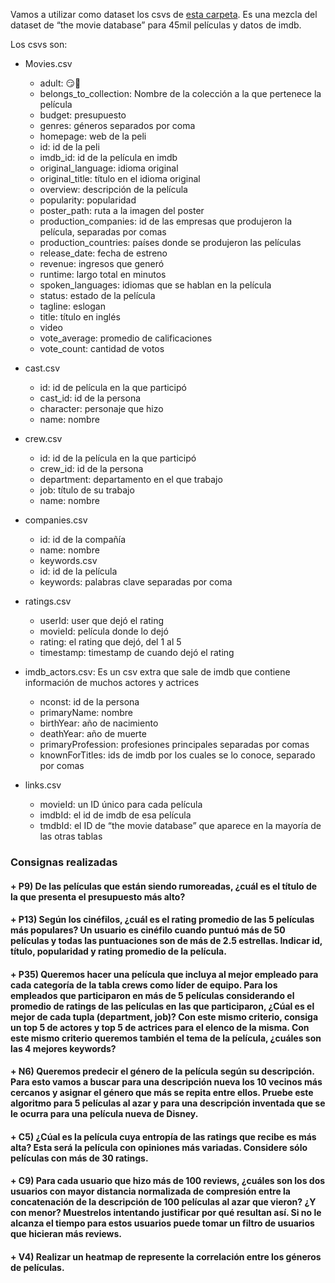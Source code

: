 
Vamos a utilizar como dataset los csvs de [esta carpeta](https://drive.google.com/drive/folders/1fOBnuxITZSsbChHfmrvw8rQt_D_SyJ18). Es una mezcla del dataset de “the movie database” para 45mil películas y datos de imdb.

Los csvs son:

+ Movies.csv
  + adult: 😏🥵
  + belongs_to_collection: Nombre de la colección a la que pertenece la película
  + budget: presupuesto
  + genres: géneros separados por coma
  + homepage: web de la peli
  + id: id de la peli
  + imdb_id: id de la película en imdb
  + original_language: idioma original
  + original_title: título en el idioma original
  + overview: descripción de la película
  + popularity: popularidad
  + poster_path: ruta a la imagen del poster
  + production_companies: id de las empresas que produjeron la película, separadas por comas
  + production_countries: países donde se produjeron las películas
  + release_date: fecha de estreno
  + revenue: ingresos que generó
  + runtime: largo total en minutos
  + spoken_languages: idiomas que se hablan en la película
  + status: estado de la película
  + tagline: eslogan
  + title: título en inglés
  + video
  + vote_average: promedio de calificaciones
  + vote_count: cantidad de votos
  
+ cast.csv
  + id: id de película en la que participó
  + cast_id: id de la persona
  + character: personaje que hizo
  + name: nombre

+ crew.csv
  + id: id de la película en la que participó
  + crew_id: id de la persona
  + department: departamento en el que trabajo
  + job: título de su trabajo
  + name: nombre
  
+ companies.csv
  + id: id de la compañía
  + name: nombre
  + keywords.csv
  + id: id de la película
  + keywords: palabras clave separadas por coma

+ ratings.csv
  + userId: user que dejó el rating
  + movieId: película donde lo dejó
  + rating: el rating que dejó, del 1 al 5
  + timestamp: timestamp de cuando dejó el rating
  
+ imdb_actors.csv: Es un csv extra que sale de imdb que contiene información de muchos actores y actrices
  + nconst: id de la persona
  + primaryName: nombre
  + birthYear: año de nacimiento
  + deathYear: año de muerte
  + primaryProfession: profesiones principales separadas por comas
  + knownForTitles: ids de imdb por los cuales se lo conoce, separado por comas
  
+ links.csv
  + movieId: un ID único para cada película
  + imdbId: el id de imdb de esa película
  + tmdbId: el ID de “the movie database” que aparece en la mayoría de las otras tablas

### Consignas realizadas

#### + P9) De las películas que están siendo rumoreadas, ¿cuál es el título de la que presenta el presupuesto más alto?

#### + P13) Según los cinéfilos, ¿cuál es el rating promedio de las 5 películas más populares? Un usuario es cinéfilo cuando puntuó más de 50 películas y todas las puntuaciones son de más de 2.5 estrellas. Indicar id, título, popularidad y rating promedio de la película.

#### + P35) Queremos hacer una película que incluya al mejor empleado para cada categoría de la tabla crews como líder de equipo. Para los empleados que participaron en más de 5 películas considerando el promedio de ratings de las películas en las que participaron, ¿Cúal es el mejor de cada tupla (department, job)? Con este mismo criterio, consiga un top 5 de actores y top 5 de actrices para el elenco de la misma. Con este mismo criterio queremos también el tema de la película, ¿cuáles son las 4 mejores keywords?

#### + N6) Queremos predecir el género de la película según su descripción. Para esto vamos a buscar para una descripción nueva los 10 vecinos más cercanos y asignar el género que más se repita entre ellos. Pruebe este algoritmo para 5 películas al azar y para una descripción inventada que se le ocurra para una película nueva de Disney.

#### + C5) ¿Cúal es la película cuya entropía de las ratings que recibe es más alta? Esta será la película con opiniones más variadas. Considere sólo películas con más de 30 ratings.

#### + C9) Para cada usuario que hizo más de 100 reviews, ¿cuáles son los dos usuarios con mayor distancia normalizada de compresión entre la concatenación de la descripción de 100 películas al azar que vieron? ¿Y con menor? Muestrelos intentando justificar por qué resultan así. Si no le alcanza el tiempo para estos usuarios puede tomar un filtro de usuarios que hicieran más reviews.


#### + V4) Realizar un heatmap de represente la correlación entre los géneros de películas.
